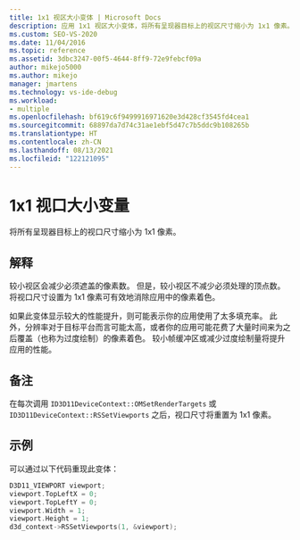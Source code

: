 ```yaml
---
title: 1x1 视区大小变体 | Microsoft Docs
description: 应用 1x1 视区大小变体，将所有呈现器目标上的视区尺寸缩小为 1x1 像素。
ms.custom: SEO-VS-2020
ms.date: 11/04/2016
ms.topic: reference
ms.assetid: 3dbc3247-00f5-4644-8ff9-72e9febcf09a
author: mikejo5000
ms.author: mikejo
manager: jmartens
ms.technology: vs-ide-debug
ms.workload:
- multiple
ms.openlocfilehash: bf619c6f9499916971620e3d428cf3545fd4cea1
ms.sourcegitcommit: 68897da7d74c31ae1ebf5d47c7b5ddc9b108265b
ms.translationtype: HT
ms.contentlocale: zh-CN
ms.lasthandoff: 08/13/2021
ms.locfileid: "122121095"
---
```

# <a name="1x1-viewport-size-variant"></a>1x1 视口大小变量
将所有呈现器目标上的视口尺寸缩小为 1x1 像素。

## <a name="interpretation"></a>解释
 较小视区会减少必须遮盖的像素数。 但是，较小视区不减少必须处理的顶点数。 将视口尺寸设置为 1x1 像素可有效地消除应用中的像素着色。

 如果此变体显示较大的性能提升，则可能表示你的应用使用了太多填充率。 此外，分辨率对于目标平台而言可能太高，或者你的应用可能花费了大量时间来为之后覆盖（也称为过度绘制）的像素着色。 较小帧缓冲区或减少过度绘制量将提升应用的性能。

## <a name="remarks"></a>备注
 在每次调用 `ID3D11DeviceContext::OMSetRenderTargets` 或 `ID3D11DeviceContext::RSSetViewports` 之后，视口尺寸将重置为 1x1 像素。

## <a name="example"></a>示例
 可以通过以下代码重现此变体：

```cpp
D3D11_VIEWPORT viewport;
viewport.TopLeftX = 0;
viewport.TopLeftY = 0;
viewport.Width = 1;
viewport.Height = 1;
d3d_context->RSSetViewports(1, &viewport);
```
